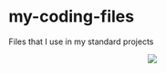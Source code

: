 # my-coding-files

Files that I use in my standard projects

<p align="center">
   <img src="https://raw.githubusercontent.com/catppuccin/catppuccin/dev/assets/footers/gray0_ctp_on_line.svg?sanitize=true"/>
</p>
